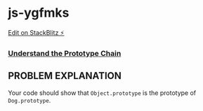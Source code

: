 # js-ygfmks

[Edit on StackBlitz ⚡️](https://stackblitz.com/edit/js-ygfmks)

### [Understand the Prototype Chain](https://www.freecodecamp.org/learn/javascript-algorithms-and-data-structures/object-oriented-programming/understand-the-prototype-chain)

## PROBLEM EXPLANATION
Your code should show that `Object.prototype` is the prototype of `Dog.prototype`.

